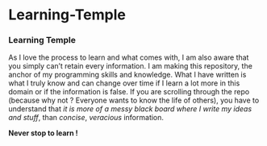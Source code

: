 # Learning-Temple
### Learning Temple

As I love the process to learn and what comes with, I am also aware that you simply can’t retain every information. I am making this repository, the anchor of my programming skills and knowledge. What I have written is what I truly know and can change over time if I learn a lot more in this domain or if the information is false. 
If you are scrolling through the repo (because why not ? Everyone wants to know the life of others), you have to understand that _it is more of a messy black board where I write my ideas and stuff_, than _concise_, _veracious_ information.

**Never stop to learn !**
